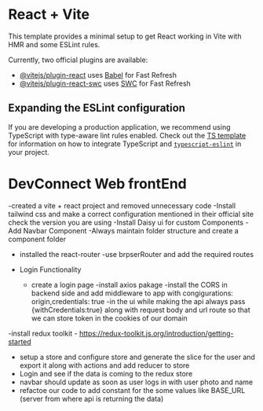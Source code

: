# React + Vite

This template provides a minimal setup to get React working in Vite with HMR and some ESLint rules.

Currently, two official plugins are available:

- [@vitejs/plugin-react](https://github.com/vitejs/vite-plugin-react/blob/main/packages/plugin-react) uses [Babel](https://babeljs.io/) for Fast Refresh
- [@vitejs/plugin-react-swc](https://github.com/vitejs/vite-plugin-react/blob/main/packages/plugin-react-swc) uses [SWC](https://swc.rs/) for Fast Refresh

## Expanding the ESLint configuration

If you are developing a production application, we recommend using TypeScript with type-aware lint rules enabled. Check out the [TS template](https://github.com/vitejs/vite/tree/main/packages/create-vite/template-react-ts) for information on how to integrate TypeScript and [`typescript-eslint`](https://typescript-eslint.io) in your project.

# DevConnect Web frontEnd

-created a vite + react project and removed unnecessary code
-Install tailwind css and make a correct configuration mentioned in their official site check the version you are using
-Install Daisy ui for custom Components
-Add Navbar Component
-Always maintain folder structure and create a component folder

- installed the react-router
  -use brpserRouter and add the required routes

- Login Functionality
  - create a login page
    -install axios pakage
    -install the CORS in backend side and add middleware to app with congigurations: origin,credentials: true
    -in the ui while making the api always pass {withCredentials:true} along with request body and url route so that we can store token in the cookies of our domain

-install redux toolkit - https://redux-toolkit.js.org/introduction/getting-started

- setup a store and configure store and generate the slice for the user and export it along with actions and add reducer to store
- Login and see if the data is coming to the redux store
- navbar should update as soon as user logs in with user photo and name
- refactoe our code to add constant for the some values like BASE_URL (server from where api is returning the data)
